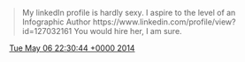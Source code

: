 > My linkedIn profile is hardly sexy\. I aspire to the level of an Infographic Author https://www\.linkedin\.com/profile/view?id\=127032161 You would hire her, I am sure\.

<img src="../../media/tweet.ico" width="12" /> [Tue May 06 22:30:44 +0000 2014](https://twitter.com/DromerDenker/status/463808105310998528)